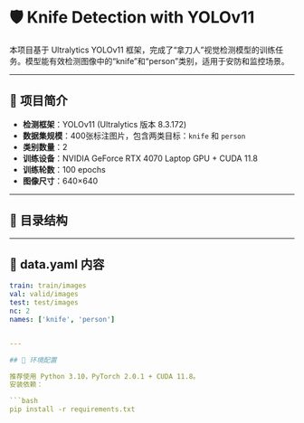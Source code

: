 # 🛡️ Knife Detection with YOLOv11

本项目基于 Ultralytics YOLOv11 框架，完成了“拿刀人”视觉检测模型的训练任务。模型能有效检测图像中的“knife”和“person”类别，适用于安防和监控场景。

---

## 📌 项目简介

- **检测框架**：YOLOv11 (Ultralytics 版本 8.3.172)
- **数据集规模**：400张标注图片，包含两类目标：`knife` 和 `person`
- **类别数量**：2
- **训练设备**：NVIDIA GeForce RTX 4070 Laptop GPU + CUDA 11.8
- **训练轮数**：100 epochs
- **图像尺寸**：640×640

---

## 📂 目录结构


---

## 📝 data.yaml 内容

```yaml
train: train/images
val: valid/images
test: test/images
nc: 2
names: ['knife', 'person']


---

## 🚀 环境配置

推荐使用 Python 3.10，PyTorch 2.0.1 + CUDA 11.8。  
安装依赖：

```bash
pip install -r requirements.txt
